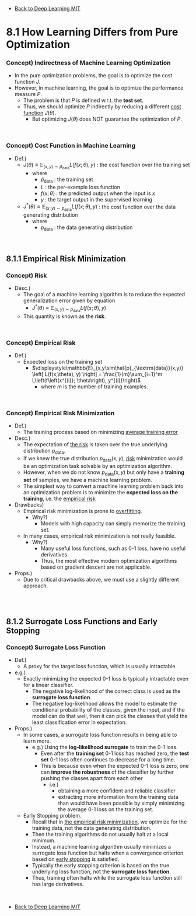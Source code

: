 * [Back to Deep Learning MIT](../../main.md)

# 8.1 How Learning Differs from Pure Optimization

### Concept) Indirectness of Machine Learning Optimization
- In the pure optimization problems, the goal is to optimize the cost function $`J`$.
- However, in machine learning, the goal is to optimize the performance measure $`P`$.
  - The problem is that $`P`$ is defined w.r.t. the **test set**.
  - Thus, we should optimize $`P`$ indirectly by reducing a different [cost function](#concept-cost-function-in-machine-learning) $`J(\theta)`$.
    - But optimizing $`J(\theta)`$ does NOT guarantee the optimization of $`P`$.

<br>

### Concept) Cost Function in Machine Learning
- Def.)
  - $`J(\theta) \equiv \mathbb{E}_{(x,y)\sim\hat{p}_{\textrm{data}}} L(f(x;\theta), y)`$ : the cost function over the training set
    - where
      - $`\hat{p}_{\textrm{data}}`$ : the training set
      - $`L`$ : the per-example loss function
      - $`f(x;\theta)`$ : the predicted output when the input is $`x`$
      - $`y`$ : the target output in the supervised learning
  - $`J^\ast (\theta) \equiv \mathbb{E}_{(x,y)\sim p_{\textrm{data}}} L(f(x;\theta), y)`$ : the cost function over the data generating distribution
    - where
      - $`p_{\textrm{data}}`$ : the data generating distribution

<br>

## 8.1.1 Empirical Risk Minimization
### Concept) Risk
- Desc.)
  - The goal of a machine learning algorithm is to reduce the expected generalization error given by equation 
    - $`J^\ast (\theta) \equiv \mathbb{E}_{(x,y)\sim p_{\textrm{data}}} L(f(x;\theta), y)`$
  - This quantity is known as the **risk**.

<br>

### Concept) Empirical Risk
- Def.)
  - Expected loss on the training set
    - $`\displaystyle\mathbb{E}_{x,y\sim\hat{p}_{\textrm{data}}(x,y)} \left[ L(f(x;\theta), y) \right] = \frac{1}{m}\sum_{i=1}^m L\left(f\left(x^{(i)}; \theta\right), y^{(i)}\right)`$
      - where $`m`$ is the number of training examples.

<br>

### Concept) Empirical Risk Minimization
- Def.)
  - The training process based on minimizing [average training error](#concept-empirical-risk)
- Desc.)
  - The expectation of [the risk](#concept-risk) is taken over the true underlying distribution $`p_{\textrm{data}}`$.
  - If we knew the true distribution $`p_{\textrm{data}}(x,y)`$, [risk](#concept-risk) minimization would be an optimization task solvable by an optimization algorithm.
  - However, when we do not know $`p_{\textrm{data}}(x,y)`$ but only have a **training set** of samples, we have a machine learning problem.
  - The simplest way to convert a machine learning problem back into an optimization problem is to minimize the **expected loss on the training**, i.e. the [empirical risk](#concept-empirical-risk)
- Drawbacks)
  - Empirical risk minimization is prone to [overfitting](../../ch05/02/note.md#concept-underfitting-vs-overfitting).
    - Why?)
      - Models with high capacity can simply memorize the training set.
  - In many cases, empirical risk minimization is not really feasible.
    - Why?)
      - Many useful loss functions, such as 0-1 loss, have no useful derivatives.
      - Thus, the most effective modern optimization algorithms based on gradient descent are not applicable.
- Props.)
  - Due to critical drawbacks above, we must use a slightly different approach.

<br><br>

## 8.1.2 Surrogate Loss Functions and Early Stopping
### Concept) Surrogate Loss Function
- Def.)
  - A proxy for the target loss function, which is usually intractable.
- e.g.)
  - Exactly minimizing the expected 0-1 loss is typically intractable even for a linear classifier.
    - The negative log-likelihood of the correct class is used as the **surrogate loss function**.
    - The negative log-likelihood allows the model to estimate the conditional probability of the classes, given the input, and if the model can do that well, then it can pick the classes that yield the least classification error in expectation.
- Props.)
  - In some cases, a surrogate loss function results in being able to learn more.
    - e.g.) Using the **log-likelihood surrogate** to train the 0-1 loss.
      - Even after the **training set** 0-1 loss has reached zero, the **test set** 0-1 loss often continues to decrease for a long time.
      - This is because even when the expected 0-1 loss is zero, one can **improve the robustness** of the classifier by further pushing the classes apart from each other
        - i.e.)
          - obtaining a more confident and reliable classifier
          - extracting more information from the training data than would have been possible by simply minimizing the average 0-1 loss on the training set.
  - Early Stopping problem.
    - Recall that in [the empirical risk minimization](#concept-empirical-risk-minimization), we optimize for the training data, not the data generating distribution.
    - Then the training algorithms do not usually halt at a local minimum.
    - Instead, a machine learning algorithm usually minimizes a surrogate loss function but halts when a convergence criterion based on [early stopping](../../ch07/08/note.md#78-early-stopping) is satisfied.
    - Typically the early stopping criterion is based on the true underlying loss function, not the **surrogate loss function**.
    - Thus, training often halts while the surrogate loss function still has large derivatives.



<br>

* [Back to Deep Learning MIT](../../main.md)